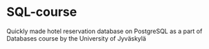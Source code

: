 # SQL-course
Quickly made hotel reservation database on PostgreSQL as a part of Databases course by the University of Jyväskylä
